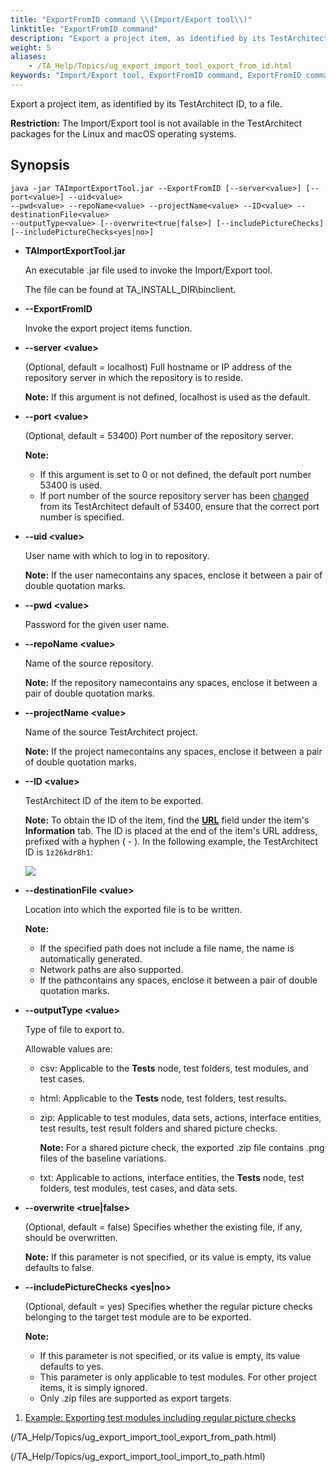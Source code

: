 ```yaml
--- 
title: "ExportFromID command \\(Import/Export tool\\)"
linktitle: "ExportFromID command"
description: "Export a project item, as identified by its TestArchitect ID, to a file."
weight: 5
aliases: 
    - /TA_Help/Topics/ug_export_import_tool_export_from_id.html
keywords: "Import/Export tool, ExportFromID command, ExportFromID command, exporting project items, command lines, ID"
---
```


Export a project item, as identified by its TestArchitect ID, to a file.

**Restriction:** The Import/Export tool is not available in the TestArchitect packages for the Linux and macOS operating systems.

## Synopsis

```
java -jar TAImportExportTool.jar --ExportFromID [--server<value>] [--port<value>] --uid<value> 
--pwd<value> --repoName<value> --projectName<value> --ID<value> --destinationFile<value> 
--outputType<value> [--overwrite<true|false>] [--includePictureChecks] [--includePictureChecks<yes|no>]
```

-   **TAImportExportTool.jar**

    An executable .jar file used to invoke the Import/Export tool.

    The file can be found at TA\_INSTALL\_DIR\\binclient.

-   **--ExportFromID**

    Invoke the export project items function.

-   **--server <value\>**

    \(Optional, default = localhost\) Full hostname or IP address of the repository server in which the repository is to reside.

    **Note:** If this argument is not defined, localhost is used as the default.

-   **--port <value\>**

    \(Optional, default = 53400\) Port number of the repository server.

    **Note:**

    -   If this argument is set to 0 or not defined, the default port number 53400 is used.
    -   If port number of the source repository server has been [changed](/TA_Administration/Topics/Repo_changing_port.html) from its TestArchitect default of 53400, ensure that the correct port number is specified.
-   **--uid <value\>**

    User name with which to log in to repository.

    **Note:** If the user namecontains any spaces, enclose it between a pair of double quotation marks.

-   **--pwd <value\>**

    Password for the given user name.

-   **--repoName <value\>**

    Name of the source repository.

    **Note:** If the repository namecontains any spaces, enclose it between a pair of double quotation marks.

-   **--projectName <value\>**

    Name of the source TestArchitect project.

    **Note:** If the project namecontains any spaces, enclose it between a pair of double quotation marks.

-   **--ID <value\>**

    TestArchitect ID of the item to be exported.

    **Note:** To obtain the ID of the item, find the [**URL**](/TA_Help/Topics/Additional_features_TA_URL.html) field under the item's **Information** tab. The ID is placed at the end of the item's URL address, prefixed with a hyphen \( - \). In the following example, the TestArchitect ID is `1z26kdr8h1`:

    ![](/images/TA_Help/Images/obtain_ID_item.png)

-   **--destinationFile <value\>**

    Location into which the exported file is to be written.

    **Note:**

    -   If the specified path does not include a file name, the name is automatically generated.
    -   Network paths are also supported.
    -   If the pathcontains any spaces, enclose it between a pair of double quotation marks.
-   **--outputType <value\>**

    Type of file to export to.

    Allowable values are:

    -   csv: Applicable to the **Tests** node, test folders, test modules, and test cases.
    -   html: Applicable to the **Tests** node, test folders, test results.
    -   zip: Applicable to test modules, data sets, actions, interface entities, test results, test result folders and shared picture checks.

        **Note:** For a shared picture check, the exported .zip file contains .png files of the baseline variations.

    -   txt: Applicable to actions, interface entities, the **Tests** node, test folders, test modules, test cases, and data sets.
-   **--overwrite <true\|false\>**

    \(Optional, default = false\) Specifies whether the existing file, if any, should be overwritten.

    **Note:** If this parameter is not specified, or its value is empty, its value defaults to false.

-   **--includePictureChecks <yes\|no\>**

    \(Optional, default = yes\) Specifies whether the regular picture checks belonging to the target test module are to be exported.

    **Note:**

    -   If this parameter is not specified, or its value is empty, its value defaults to yes.
    -   This parameter is only applicable to test modules. For other project items, it is simply ignored.
    -   Only .zip files are supported as export targets.

1.  [Example: Exporting test modules including regular picture checks](/TA_Help/Topics/ug_export_import_tool_export_from_id_regular_picture_checks.html)  



(/TA_Help/Topics/ug_export_import_tool_export_from_path.html)

(/TA_Help/Topics/ug_export_import_tool_import_to_path.html)

